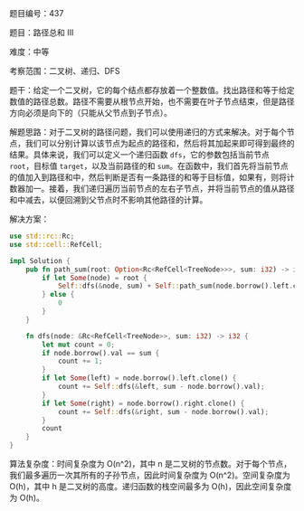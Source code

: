题目编号：437

题目：路径总和 III

难度：中等

考察范围：二叉树、递归、DFS

题干：给定一个二叉树，它的每个结点都存放着一个整数值。找出路径和等于给定数值的路径总数。路径不需要从根节点开始，也不需要在叶子节点结束，但是路径方向必须是向下的（只能从父节点到子节点）。 

解题思路：对于二叉树的路径问题，我们可以使用递归的方式来解决。对于每个节点，我们可以分别计算以该节点为起点的路径和，然后将其加起来即可得到最终的结果。具体来说，我们可以定义一个递归函数 `dfs`，它的参数包括当前节点 `root`，目标值 `target`，以及当前路径的和 `sum`。在函数中，我们首先将当前节点的值加入到路径和中，然后判断是否有一条路径的和等于目标值，如果有，则将计数器加一。接着，我们递归遍历当前节点的左右子节点，并将当前节点的值从路径和中减去，以便回溯到父节点时不影响其他路径的计算。

解决方案：

```rust
use std::rc::Rc;
use std::cell::RefCell;

impl Solution {
    pub fn path_sum(root: Option<Rc<RefCell<TreeNode>>>, sum: i32) -> i32 {
        if let Some(node) = root {
            Self::dfs(&node, sum) + Self::path_sum(node.borrow().left.clone(), sum) + Self::path_sum(node.borrow().right.clone(), sum)
        } else {
            0
        }
    }

    fn dfs(node: &Rc<RefCell<TreeNode>>, sum: i32) -> i32 {
        let mut count = 0;
        if node.borrow().val == sum {
            count += 1;
        }
        if let Some(left) = node.borrow().left.clone() {
            count += Self::dfs(&left, sum - node.borrow().val);
        }
        if let Some(right) = node.borrow().right.clone() {
            count += Self::dfs(&right, sum - node.borrow().val);
        }
        count
    }
}
```

算法复杂度：时间复杂度为 O(n^2)，其中 n 是二叉树的节点数。对于每个节点，我们最多遍历一次其所有的子孙节点，因此时间复杂度为 O(n^2)。空间复杂度为 O(h)，其中 h 是二叉树的高度。递归函数的栈空间最多为 O(h)，因此空间复杂度为 O(h)。
